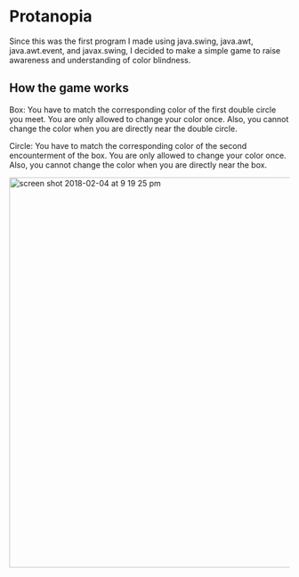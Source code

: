# Protanopia 
Since this was the first program I made using java.swing, java.awt, java.awt.event, and javax.swing, I decided to make a simple game to raise awareness and understanding of color blindness. </br>

## How the game works 

Box: You have to match the corresponding color of the first double circle you meet. You are only allowed to change your color once. Also, you cannot change the color when you are directly near the double circle. </br>

Circle: You have to match the corresponding color of the second encounterment of the box. You are only allowed to change your color once. Also, you cannot change the color when you are directly near the box. </br>


<img width="700" alt="screen shot 2018-02-04 at 9 19 25 pm" src="https://user-images.githubusercontent.com/26124862/35785801-451ebfac-09f1-11e8-8b75-b62f4704fd4f.png">
